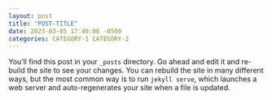 ```yaml
---
layout: post
title: "POST-TITLE"
date: 2023-03-05 17:40:06 -0500
categories: CATEGORY-1 CATEGORY-2
---
```

You’ll find this post in your `_posts` directory. Go ahead and edit it and re-build the site to see your changes. You can rebuild the site in many different ways, but the most common way is to run `jekyll serve`, which launches a web server and auto-regenerates your site when a file is updated.